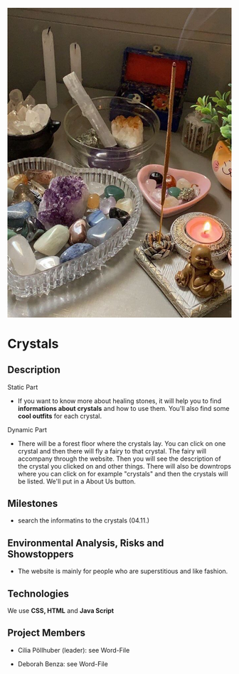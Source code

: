 
![Crystal](crystal.png)
<h1> Crystals </h1>

<h2>Description</h2>


Static Part

* If you want to know more about healing stones, it will help you to find **informations about crystals** and how to use them. You'll also find some **cool outfits** for each crystal.

Dynamic Part

* There will be a forest floor where the crystals lay. You can click on one crystal and then there will fly a fairy to that crystal. The fairy will accompany through the website. Then you will see the description of the crystal you clicked on and other things. There will also be downtrops where you can click on for example "crystals" and then the crystals will be listed. We'll put in a About Us button.

<h2>Milestones</h2>

* search the informatins to the crystals (04.11.)

<h2> Environmental Analysis, Risks and Showstoppers </h2>


* The website is mainly for people who are superstitious and like fashion. 

<h2> Technologies </h2>

We use **CSS, HTML** and **Java Script**


<h2> Project Members </h2>

* Cilia Pöllhuber (leader): see Word-File

* Deborah Benza: see Word-File



